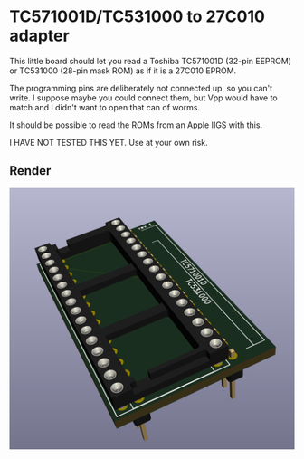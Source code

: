 # TC571001D/TC531000 to 27C010 adapter

This little board should let you read a Toshiba TC571001D (32-pin EEPROM) or TC531000 (28-pin mask ROM) as if it is a 27C010 EPROM.

The programming pins are deliberately not connected up, so you can't write. I suppose maybe you could connect them, but Vpp would have to match and I didn't want to open that can of worms.

It should be possible to read the ROMs from an Apple IIGS with this.

I HAVE NOT TESTED THIS YET. Use at your own risk.

## Render

![Render of PCB](render1.png)
